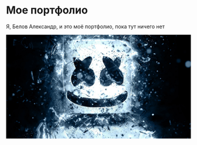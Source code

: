 # Мое портфолио 

Я, Белов Александр, и это моё портфолио, пока тут ничего нет 

![avatar](photo\maska-smailik-ulybka-dj-marshmello.jpg)

